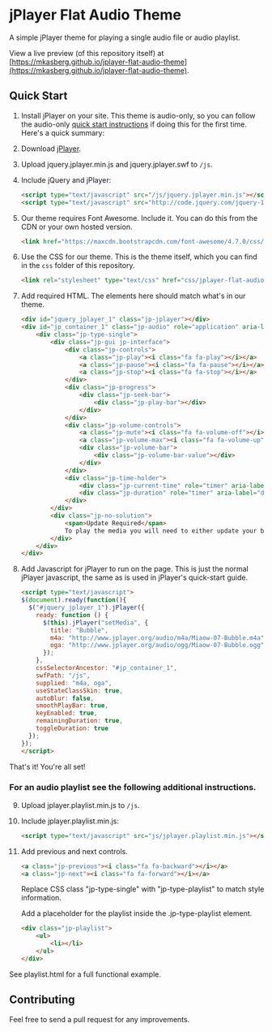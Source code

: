 # jPlayer Flat Audio Theme

A simple jPlayer theme for playing a single audio file or audio playlist.

View a live preview (of this repository itself) at [https://mkasberg.github.io/jplayer-flat-audio-theme](https://mkasberg.github.io/jplayer-flat-audio-theme).

## Quick Start

1. Install jPlayer on your site. This theme is audio-only, so you can follow the
audio-only [quick start instructions](http://jplayer.org/latest/quick-start-guide/)
if doing this for the first time. Here's a quick summary:
2. Download [jPlayer](https://github.com/happyworm/jPlayer/releases).
3. Upload jquery.jplayer.min.js and jquery.jplayer.swf to `/js`.
4. Include jQuery and jPlayer:

    ```html
    <script type="text/javascript" src="/js/jquery.jplayer.min.js"></script>
    <script type="text/javascript" src="http://code.jquery.com/jquery-1.11.1.min.js"></script>
    ```

5. Our theme requires Font Awesome. Include it. You can do this from the CDN or your own hosted version.

    ```html
    <link href="https://maxcdn.bootstrapcdn.com/font-awesome/4.7.0/css/font-awesome.min.css" rel="stylesheet" integrity="sha384-wvfXpqpZZVQGK6TAh5PVlGOfQNHSoD2xbE+QkPxCAFlNEevoEH3Sl0sibVcOQVnN" crossorigin="anonymous">
    ```

6. Use the CSS for our theme. This is the theme itself, which you can find in the `css` folder of this repository.

    ```html
    <link rel="stylesheet" type="text/css" href="css/jplayer-flat-audio-theme.css" />
    ```

7. Add required HTML. The elements here should match what's in our theme.

    ```html
    <div id="jquery_jplayer_1" class="jp-jplayer"></div>
    <div id="jp_container_1" class="jp-audio" role="application" aria-label="media player">
        <div class="jp-type-single">
            <div class="jp-gui jp-interface">
                <div class="jp-controls">
                    <a class="jp-play"><i class="fa fa-play"></i></a>
                    <a class="jp-pause"><i class="fa fa-pause"></i></a>
                    <a class="jp-stop"><i class="fa fa-stop"></i></a>
                </div>
                <div class="jp-progress">
                    <div class="jp-seek-bar">
                        <div class="jp-play-bar"></div>
                    </div>
                </div>
                <div class="jp-volume-controls">
                    <a class="jp-mute"><i class="fa fa-volume-off"></i></a>
                    <a class="jp-volume-max"><i class="fa fa-volume-up"></i></a>
                    <div class="jp-volume-bar">
                        <div class="jp-volume-bar-value"></div>
                    </div>
                </div>
                <div class="jp-time-holder">
                    <div class="jp-current-time" role="timer" aria-label="time">&nbsp;</div>
                    <div class="jp-duration" role="timer" aria-label="duration">&nbsp;</div>
                </div>
            </div>
            <div class="jp-no-solution">
                <span>Update Required</span>
                To play the media you will need to either update your browser to a recent version or update your <a href="http://get.adobe.com/flashplayer/" target="_blank">Flash plugin</a>.
            </div>
        </div>
    </div>
    ```

8. Add Javascript for jPlayer to run on the page. This is just the normal
jPlayer javascript, the same as is used in jPlayer's quick-start guide.

    ```html
    <script type="text/javascript">
    $(document).ready(function(){
      $("#jquery_jplayer_1").jPlayer({
        ready: function () {
          $(this).jPlayer("setMedia", {
            title: "Bubble",
            m4a: "http://www.jplayer.org/audio/m4a/Miaow-07-Bubble.m4a",
            oga: "http://www.jplayer.org/audio/ogg/Miaow-07-Bubble.ogg"
          });
        },
        cssSelectorAncestor: "#jp_container_1",
        swfPath: "/js",
        supplied: "m4a, oga",
        useStateClassSkin: true,
        autoBlur: false,
        smoothPlayBar: true,
        keyEnabled: true,
        remainingDuration: true,
        toggleDuration: true
      });
    });
    </script>
    ```

That's it! You're all set!

### For an audio playlist see the following additional instructions.

9. Upload jplayer.playlist.min.js to `/js`.
10. Include jplayer.playlist.min.js:

    ```html
    <script type="text/javascript" src="js/jplayer.playlist.min.js"></script>
    ````

11. Add previous and next controls.

    ```html
    <a class="jp-previous"><i class="fa fa-backward"></i></a>
    <a class="jp-next"><i class="fa fa-forward"></i></a>
    ```
    
    Replace CSS class "jp-type-single" with "jp-type-playlist" to match style information.
    
    Add a placeholder for the playlist inside the .jp-type-playlist element.
    
    ```html
	<div class="jp-playlist">
		<ul>
			<li></li>
		</ul>
	</div>
    ````
    
See playlist.html for a full functional example.


## Contributing

Feel free to send a pull request for any improvements.

